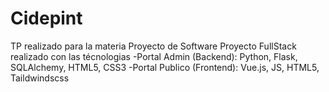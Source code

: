 # Cidepint
TP realizado para la materia Proyecto de Software
Proyecto FullStack realizado con las técnologias
-Portal Admin (Backend): Python, Flask, SQLAlchemy, HTML5, CSS3
-Portal Publico (Frontend): Vue.js, JS, HTML5, Taildwindscss
